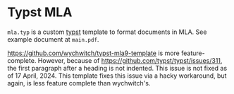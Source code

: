 # Typst MLA

`mla.typ` is a custom [typst](https://typst.app/) template to format documents in MLA. See example document at `main.pdf`.

https://github.com/wychwitch/typst-mla9-template is more feature-complete. However, because of https://github.com/typst/typst/issues/311, the first paragraph after a heading is not indented. This issue is not fixed as of 17 April, 2024. This template fixes this issue via a hacky workaround, but again, is less feature complete than wychwitch's.